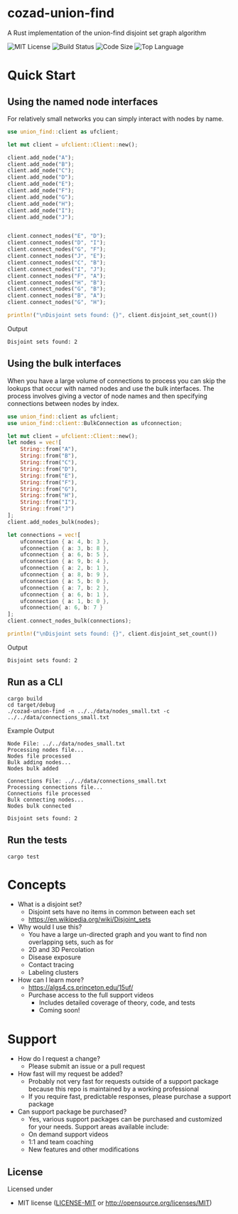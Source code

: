# cozad-union-find
A Rust implementation of the union-find disjoint set graph algorithm

![MIT License](https://img.shields.io/github/license/ccozad/cozad-union-find) ![Build Status](https://img.shields.io/github/workflow/status/ccozad/cozad-union-find/Build) ![Code Size](https://img.shields.io/github/languages/code-size/ccozad/cozad-union-find) ![Top Language](https://img.shields.io/github/languages/top/ccozad/cozad-union-find)

# Quick Start

## Using the named node interfaces
For relatively small networks you can simply interact with nodes by name.

``` rust
use union_find::client as ufclient;

let mut client = ufclient::Client::new();

client.add_node("A");
client.add_node("B");
client.add_node("C");
client.add_node("D");
client.add_node("E");
client.add_node("F");
client.add_node("G");
client.add_node("H");
client.add_node("I");
client.add_node("J");


client.connect_nodes("E", "D");
client.connect_nodes("D", "I");
client.connect_nodes("G", "F");
client.connect_nodes("J", "E");
client.connect_nodes("C", "B");
client.connect_nodes("I", "J");
client.connect_nodes("F", "A");
client.connect_nodes("H", "B");
client.connect_nodes("G", "B");
client.connect_nodes("B", "A");
client.connect_nodes("G", "H");

println!("\nDisjoint sets found: {}", client.disjoint_set_count())
```

Output
```
Disjoint sets found: 2
```

## Using the bulk interfaces

When you have a large volume of connections to process you can skip the lookups that occur with named nodes and use the bulk interfaces. The process involves giving a vector of node names and then specifying connections between nodes by index.

``` rust
use union_find::client as ufclient;
use union_find::client::BulkConnection as ufconnection;

let mut client = ufclient::Client::new();
let nodes = vec![
    String::from("A"), 
    String::from("B"), 
    String::from("C"),
    String::from("D"),
    String::from("E"),
    String::from("F"), 
    String::from("G"), 
    String::from("H"), 
    String::from("I"), 
    String::from("J")
];
client.add_nodes_bulk(nodes);

let connections = vec![
    ufconnection { a: 4, b: 3 },
    ufconnection { a: 3, b: 8 },
    ufconnection { a: 6, b: 5 },
    ufconnection { a: 9, b: 4 },
    ufconnection { a: 2, b: 1 },
    ufconnection { a: 8, b: 9 },
    ufconnection { a: 5, b: 0 },
    ufconnection { a: 7, b: 2 },
    ufconnection { a: 6, b: 1 },
    ufconnection { a: 1, b: 0 },
    ufconnection{ a: 6, b: 7 }
];
client.connect_nodes_bulk(connections);

println!("\nDisjoint sets found: {}", client.disjoint_set_count())
```

Output
```
Disjoint sets found: 2
```

## Run as a CLI

```
cargo build
cd target/debug
./cozad-union-find -n ../../data/nodes_small.txt -c ../../data/connections_small.txt

```

Example Output
```
Node File: ../../data/nodes_small.txt
Processing nodes file...
Nodes file processed
Bulk adding nodes...
Nodes bulk added

Connections File: ../../data/connections_small.txt
Processing connections file...
Connections file processed
Bulk connecting nodes...
Nodes bulk connected

Disjoint sets found: 2
```

## Run the tests

```
cargo test
```

# Concepts
 - What is a disjoint set?
   - Disjoint sets have no items in common between each set
   - https://en.wikipedia.org/wiki/Disjoint_sets
 - Why would I use this?
   - You have a large un-directed graph and you want to find non overlapping sets, such as for
   - 2D and 3D Percolation
   - Disease exposure
   - Contact tracing
   - Labeling clusters
 - How can I learn more?
   - https://algs4.cs.princeton.edu/15uf/
   - Purchase access to the full support videos
     - Includes detailed coverage of theory, code, and tests
     - Coming soon!

# Support
 - How do I request a change?
   - Please submit an issue or a pull request
 - How fast will my request be added?
   - Probably not very fast for requests outside of a support package because this repo is maintained by a working professional
   - If you require fast, predictable responses, please purchase a support package
 - Can support package be purchased?
   - Yes, various support packages can be purchased and customized for your needs. Support areas available include:
   - On demand support videos
   - 1:1 and team coaching
   - New features and other modifications

## License

Licensed under

 - MIT license
   ([LICENSE-MIT](LICENSE-MIT) or http://opensource.org/licenses/MIT)
